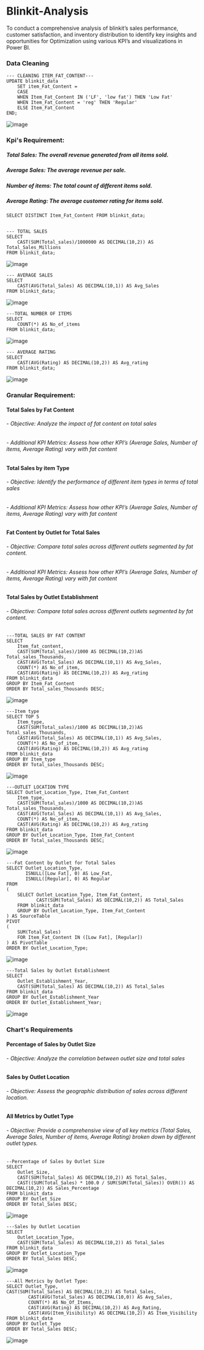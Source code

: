 # Blinkit-Analysis
To conduct a comprehensive analysis of blinkit’s sales performance, customer satisfaction, and inventory distribution to identify key insights and opportunities for Optimization using various KPI’s and visualizations in Power BI.

### Data Cleaning
````
--- CLEANING ITEM_FAT_CONTENT---
UPDATE blinkit_data
    SET item_Fat_Content = 
	CASE
	WHEN Item_Fat_Content IN ('LF', 'low fat') THEN 'Low Fat'
	WHEN Item_Fat_Content = 'reg' THEN 'Regular'
	ELSE Item_Fat_Content
END;
````
![image](https://github.com/user-attachments/assets/aaf34866-b6aa-4e69-904c-ae58c46f4a60)

### Kpi's Requirement:
##### Total Sales: The overall revenue generated from all items sold.
##### Average Sales: The average revenue per sale.
##### Number of items: The total count of different items sold.
##### Average Rating: The average customer rating for items sold.

````---TO CHECK THE CLEAN DATA
SELECT DISTINCT Item_Fat_Content FROM blinkit_data;


--- TOTAL SALES
SELECT 
	CAST(SUM(Total_sales)/1000000 AS DECIMAL(10,2)) AS Total_Sales_Millions
FROM blinkit_data;
````
![image](https://github.com/user-attachments/assets/0de84fe3-f8b6-4010-ba5a-352f5240c10f)

````
--- AVERAGE SALES
SELECT 
	CAST(AVG(Total_Sales) AS DECIMAL(10,1)) AS Avg_Sales
FROM blinkit_data;
````
![image](https://github.com/user-attachments/assets/1edb5f4a-e4e5-4224-8a11-977ffb6f1b1a)

````
---TOTAL NUMBER OF ITEMS
SELECT
	COUNT(*) AS No_of_items
FROM blinkit_data;
````
![image](https://github.com/user-attachments/assets/8ee23462-4a63-46d5-a516-db9e3dd23317)

````
--- AVERAGE RATING
SELECT 
	CAST(AVG(Rating) AS DECIMAL(10,2)) AS Avg_rating
FROM blinkit_data;
````
 ![image](https://github.com/user-attachments/assets/54c6c051-ca61-43c2-9d14-a5fcf5adc7e4)

### Granular Requirement:
#### Total Sales by Fat Content
###### - Objective: Analyze the impact of fat content on total sales
###### - Additional KPI Metrics: Assess how other KPI’s (Average Sales, Number of items, Average Rating) vary with fat content

#### Total Sales by item Type
###### - Objective: Identify the performance of different item types in terms of total sales
###### - Additional KPI Metrics: Assess how other KPI’s (Average Sales, Number of items, Average Rating) vary with fat content
#### Fat Content by Outlet for Total Sales
###### - Objective: Compare total sales across different outlets segmented by fat content.
###### - Additional KPI Metrics: Assess how other KPI’s (Average Sales, Number of items, Average Rating) vary with fat content                      
#### Total Sales by Outlet Establishment
###### - Objective: Compare total sales across different outlets segmented by fat content.

````
---TOTAL SALES BY FAT CONTENT
SELECT 
	Item_fat_content, 
	CAST(SUM(Total_sales)/1000 AS DECIMAL(10,2))AS Total_sales_Thousands,
	CAST(AVG(Total_Sales) AS DECIMAL(10,1)) AS Avg_Sales,
	COUNT(*) AS No_of_item,
	CAST(AVG(Rating) AS DECIMAL(10,2)) AS Avg_rating
FROM blinkit_data
GROUP BY Item_Fat_Content
ORDER BY Total_sales_Thousands DESC;
````
![image](https://github.com/user-attachments/assets/d6d7f8ef-2a2c-42ce-9df8-3421c498f75c)

````
---Item type
SELECT TOP 5
	Item_type, 
	CAST(SUM(Total_sales)/1000 AS DECIMAL(10,2))AS Total_sales_Thousands,
	CAST(AVG(Total_Sales) AS DECIMAL(10,1)) AS Avg_Sales,
	COUNT(*) AS No_of_item,
	CAST(AVG(Rating) AS DECIMAL(10,2)) AS Avg_rating
FROM blinkit_data
GROUP BY Item_type
ORDER BY Total_sales_Thousands DESC;
````
![image](https://github.com/user-attachments/assets/de99e905-3bc0-4385-b06f-d559697bda76)

````
---OUTLET LOCATION TYPE
SELECT Outlet_Location_Type, Item_Fat_Content
	Item_type, 
	CAST(SUM(Total_sales)/1000 AS DECIMAL(10,2))AS Total_sales_Thousands,
	CAST(AVG(Total_Sales) AS DECIMAL(10,1)) AS Avg_Sales,
	COUNT(*) AS No_of_item,
	CAST(AVG(Rating) AS DECIMAL(10,2)) AS Avg_rating
FROM blinkit_data
GROUP BY Outlet_Location_Type, Item_Fat_Content
ORDER BY Total_sales_Thousands DESC;
````
![image](https://github.com/user-attachments/assets/1b6706fe-fe53-4c82-9040-28ef58f0b32a)

````
---Fat Content by Outlet for Total Sales
SELECT Outlet_Location_Type, 
       ISNULL([Low Fat], 0) AS Low_Fat, 
       ISNULL([Regular], 0) AS Regular
FROM 
(
    SELECT Outlet_Location_Type, Item_Fat_Content, 
           CAST(SUM(Total_Sales) AS DECIMAL(10,2)) AS Total_Sales
    FROM blinkit_data
    GROUP BY Outlet_Location_Type, Item_Fat_Content
) AS SourceTable
PIVOT 
(
    SUM(Total_Sales) 
    FOR Item_Fat_Content IN ([Low Fat], [Regular])
) AS PivotTable
ORDER BY Outlet_Location_Type;
````
![image](https://github.com/user-attachments/assets/ffb80551-f507-4026-a083-0aeb7e9d51b1)

````
---Total Sales by Outlet Establishment
SELECT 
	Outlet_Establishment_Year, 
	CAST(SUM(Total_Sales) AS DECIMAL(10,2)) AS Total_Sales
FROM blinkit_data
GROUP BY Outlet_Establishment_Year
ORDER BY Outlet_Establishment_Year;
````
![image](https://github.com/user-attachments/assets/500db4f5-6762-4b3c-b85e-bbfee4dd7d31)

### Chart's Requirements
#### Percentage of Sales by Outlet Size
###### - Objective: Analyze the correlation between outlet size and total sales
#### Sales by Outlet Location
###### - Objective: Assess the geographic distribution of sales across different location.
#### All Metrics by Outlet Type
###### - Objective: Provide a comprehensive view of all key metrics (Total Sales, Average Sales, Number of items, Average Rating) broken down by different outlet types.

```` 
--Percentage of Sales by Outlet Size
SELECT 
    Outlet_Size, 
    CAST(SUM(Total_Sales) AS DECIMAL(10,2)) AS Total_Sales,
    CAST((SUM(Total_Sales) * 100.0 / SUM(SUM(Total_Sales)) OVER()) AS DECIMAL(10,2)) AS Sales_Percentage
FROM blinkit_data
GROUP BY Outlet_Size
ORDER BY Total_Sales DESC;
````
![image](https://github.com/user-attachments/assets/b37709c6-3701-45ae-86b5-cad73cc5ecfe)

````
---Sales by Outlet Location
SELECT 
	Outlet_Location_Type, 
	CAST(SUM(Total_Sales) AS DECIMAL(10,2)) AS Total_Sales
FROM blinkit_data
GROUP BY Outlet_Location_Type
ORDER BY Total_Sales DESC;
````
![image](https://github.com/user-attachments/assets/5f915698-5d20-40a3-b367-9f8ce8d06043)

````
---All Metrics by Outlet Type:
SELECT Outlet_Type, 
CAST(SUM(Total_Sales) AS DECIMAL(10,2)) AS Total_Sales,
		CAST(AVG(Total_Sales) AS DECIMAL(10,0)) AS Avg_Sales,
		COUNT(*) AS No_Of_Items,
		CAST(AVG(Rating) AS DECIMAL(10,2)) AS Avg_Rating,
		CAST(AVG(Item_Visibility) AS DECIMAL(10,2)) AS Item_Visibility
FROM blinkit_data
GROUP BY Outlet_Type
ORDER BY Total_Sales DESC;
````
![image](https://github.com/user-attachments/assets/64776275-3ace-4c83-b0e5-585633807596)

                              
                  










